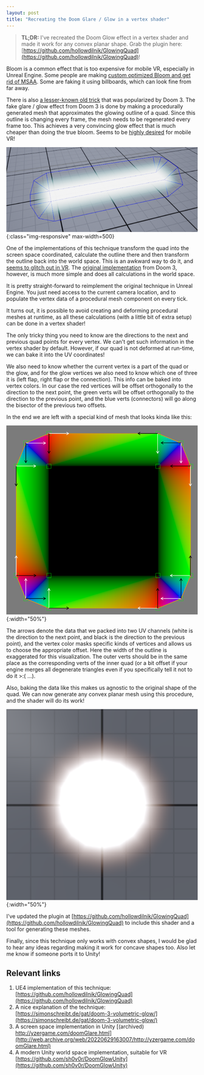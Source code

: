 ```yaml
---
layout: post
title: "Recreating the Doom Glare / Glow in a vertex shader"
---
```

> **TL;DR:** I've recreated the Doom Glow effect in a vertex shader and made it work for any convex planar shape. Grab the plugin here: [https://github.com/hollowdilnik/GlowingQuad](https://github.com/hollowdilnik/GlowingQuad)!

Bloom is a common effect that is too expensive for mobile VR, especially in Unreal Engine. Some people are making [custom optimized Bloom and get rid of MSAA](https://www.artstation.com/blogs/mulletdulla/lnve/shooty-skies-overdrive-oculus-quest-2-post-fx-breakdown).
Some are faking it using billboards, which can look fine from far away.

There is also [a lesser-known old trick](https://simonschreibt.de/gat/doom-3-volumetric-glow/) that was popularized by Doom 3.
The fake glare / glow effect from Doom 3 is done by making a procedurally generated mesh that approximates the glowing outline of a quad.
Since this outline is changing every frame, the mesh needs to be regenerated every frame too.
This achieves a very convincing glow effect that is much cheaper than doing the true bloom.
Seems to be [highly desired](https://twitter.com/hollowdilnik/status/1538098146588430336) for mobile VR!

![Doom Glow example](/assets/img/DoomGlow/example.png){:class="img-responsive" max-width=500}

One of the implementations of this technique transform the quad into the screen space coordinated, calculate the outline there and then transform the outline back into the world space. This is an awkward way to do it, and [seems to glitch out in VR](https://twitter.com/seanish0v/status/1538427283421417472). The [original implementation](https://github.com/TTimo/doom3.gpl/blob/master/neo/renderer/tr_deform.cpp#L509) from Doom 3, however, is much more simple and does all calculations in the world space.

It is pretty straight-forward to reimplement the original technique in Unreal Engine. You just need access to the current camera location, and to populate the vertex data of a procedural mesh component on every tick.

It turns out, it is possible to avoid creating and deforming procedural meshes at runtime, as all these calculations (with a little bit of extra setup) can be done in a vertex shader!

The only tricky thing you need to know are the directions to the next and previous quad points for every vertex. We can't get such information in the vertex shader by default. However, if our quad is not deformed at run-time, we can bake it into the UV coordinates!

We also need to know whether the current vertex is a part of the quad or the glow, and for the glow vertices we also need to know which one of three it is (left flap, right flap or the connection). This info can be baked into vertex colors. In our case the red vertices will be offset orthogonally to the direction to the next point, the green verts will be offset orthogonally to the direction to the previous point, and the blue verts (connectors) will go along the bisector of the previous two offsets.

In the end we are left with a special kind of mesh that looks kinda like this:

![Mesh structure](/assets/img/DoomGlow/mesh.png){:width="50%"}

The arrows denote the data that we packed into two UV channels (white is the direction to the next point, and black is the direction to the previous point), and the vertex color masks specific kinds of vertices and allows us to choose the appropriate offset. Here the width of the outline is exaggerated for this visualization. The outer verts should be in the same place as the corresponding verts of the inner quad (or a bit offset if your engine merges all degenerate triangles even if you specifically tell it not to do it >:( ...).

Also, baking the data like this makes us agnostic to the original shape of the quad. We can now generate any convex planar mesh using this procedure, and the shader will do its work!

![Glowing circle!](/assets/img/DoomGlow/circle.png){:width="50%"}

I've updated the plugin at [https://github.com/hollowdilnik/GlowingQuad](https://github.com/hollowdilnik/GlowingQuad) to include this shader and a tool for generating these meshes.

Finally, since this technique only works with convex shapes, I would be glad to hear any ideas regarding making it work for concave shapes too.
Also let me know if someone ports it to Unity!

## Relevant links
1. UE4 implementation of this technique: [https://github.com/hollowdilnik/GlowingQuad](https://github.com/hollowdilnik/GlowingQuad)
1. A nice explanation of the technique: [https://simonschreibt.de/gat/doom-3-volumetric-glow/](https://simonschreibt.de/gat/doom-3-volumetric-glow/)
2. A screen space implementation in Unity [(archived) http://yzergame.com/doomGlare.html](http://web.archive.org/web/20220629163007/http://yzergame.com/doomGlare.html)
3. A modern Unity world space implementation, suitable for VR [https://github.com/sh0v0r/DoomGlowUnity](https://github.com/sh0v0r/DoomGlowUnity)
